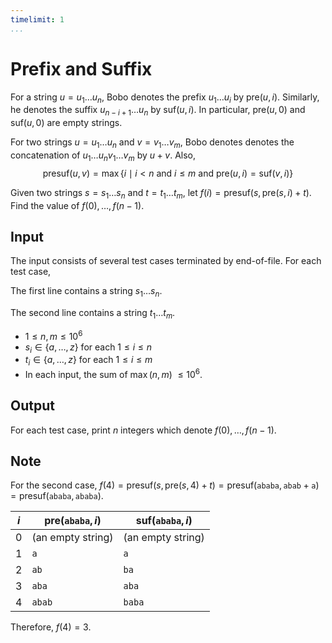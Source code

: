 ```yaml
---
timelimit: 1
...
```


# Prefix and Suffix

For a string $u = u_1 \dots u_n$, Bobo denotes the prefix $u_1 \dots u_i$ by $\mathrm{pre}(u, i)$. Similarly, he denotes the suffix $u_{n - i + 1} \dots u_n$ by $\mathrm{suf}(u, i)$. In particular, $\mathrm{pre}(u, 0)$ and $\mathrm{suf}(u, 0)$ are empty strings.

For two strings $u = u_1 \dots u_n$ and $v = v_1 \dots v_m$, Bobo denotes denotes the concatenation of  $u_1 \dots u_n v_1 \dots v_m$ by $u + v$. Also,
$$
\mathrm{presuf}(u, v) = \max\{i \mid i < n \text{ and } i \leq m \text{ and } \mathrm{pre}(u, i) = \mathrm{suf}(v, i) \}
$$

Given two strings $s = s_1 \dots s_n$ and $t = t_1 \dots t_m$, let $f(i) = \mathrm{presuf}(s, \mathrm{pre}(s, i) + t)$. Find the value of $f(0), \dots, f(n - 1)$.

## Input

The input consists of several test cases terminated by end-of-file. For each test case,

The first line contains a string $s_1 \dots s_n$.

The second line contains a string $t_1 \dots t_m$.

* $1 \leq n, m \leq 10^6$
* $s_i \in \{a, \dots, z\}$ for each $1 \leq i \leq n$
* $t_i \in \{a, \dots, z\}$ for each $1 \leq i \leq m$
* In each input, the sum of $\max(n, m)$ $\leq 10^6$.

## Output

For each test case, print $n$ integers which denote $f(0), \dots, f(n - 1)$.

<!--SAMPLES-->

## Note

For the second case, $f(4) = \mathrm{presuf}(s, \mathrm{pre}(s, 4) + t) = \mathrm{presuf}(\texttt{ababa}, \texttt{abab} + \texttt{a}) = \mathrm{presuf}(\texttt{ababa}, \texttt{ababa})$.

| $i$  | $\mathrm{pre}(\mathtt{ababa}, i)$ | $\mathrm{suf}(\mathtt{ababa}, i)$ |
| ---- | --------------------------------- | --------------------------------- |
| $0$  | (an empty string)                 | (an empty string)                 |
| $1$  | $\mathtt{a}$                      | $\mathtt{a}$                      |
| $2$  | $\mathtt{ab}$                     | $\mathtt{ba}$                     |
| $3$  | $\mathtt{aba}$                    | $\mathtt{aba}$                    |
| $4$  | $\mathtt{abab}$                   | $\mathtt{baba}$                   |

Therefore, $f(4) = 3$.
